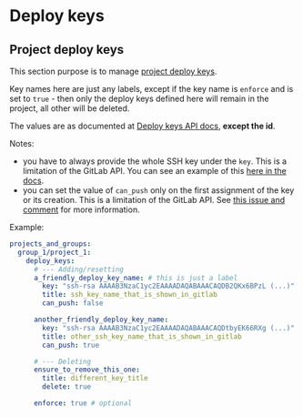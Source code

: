 # Deploy keys

## Project deploy keys

This section purpose is to manage [project deploy keys](https://docs.gitlab.com/ee/user/project/deploy_keys/#create-a-project-deploy-key).


Key names here are just any labels, except if the key name is `enforce` and is set to `true` - then only the deploy keys defined here will remain in the project, all other will be deleted.


The values are as documented at [Deploy keys API docs](https://docs.gitlab.com/ee/api/deploy_keys.html#add-deploy-key), **except the id**.

Notes:

* you have to always provide the whole SSH key under the `key`. This is a limitation of the GitLab API. You can see an example of this [here in the docs](https://docs.gitlab.com/ee/api/deploy_keys.html#add-deploy-keys-to-multiple-projects).
* you can set the value of `can_push` only on the first assignment of the key or its creation. This is a limitation of the GitLab API. See [this issue and comment](https://gitlab.com/gitlab-org/gitlab-foss/-/issues/30021#note_39567845) for more information.

Example:

```yaml
projects_and_groups:
  group_1/project_1:
    deploy_keys:
      # --- Adding/resetting
      a_friendly_deploy_key_name: # this is just a label
        key: "ssh-rsa AAAAB3NzaC1yc2EAAAADAQABAAACAQDB2QKx6BPzL (...)"
        title: ssh_key_name_that_is_shown_in_gitlab
        can_push: false

      another_friendly_deploy_key_name:
        key: "ssh-rsa AAAAB3NzaC1yc2EAAAADAQABAAACAQDtbyEK66RXg (...)"
        title: other_ssh_key_name_that_is_shown_in_gitlab
        can_push: true

      # --- Deleting
      ensure_to_remove_this_one:
        title: different_key_title
        delete: true

      enforce: true # optional
```
